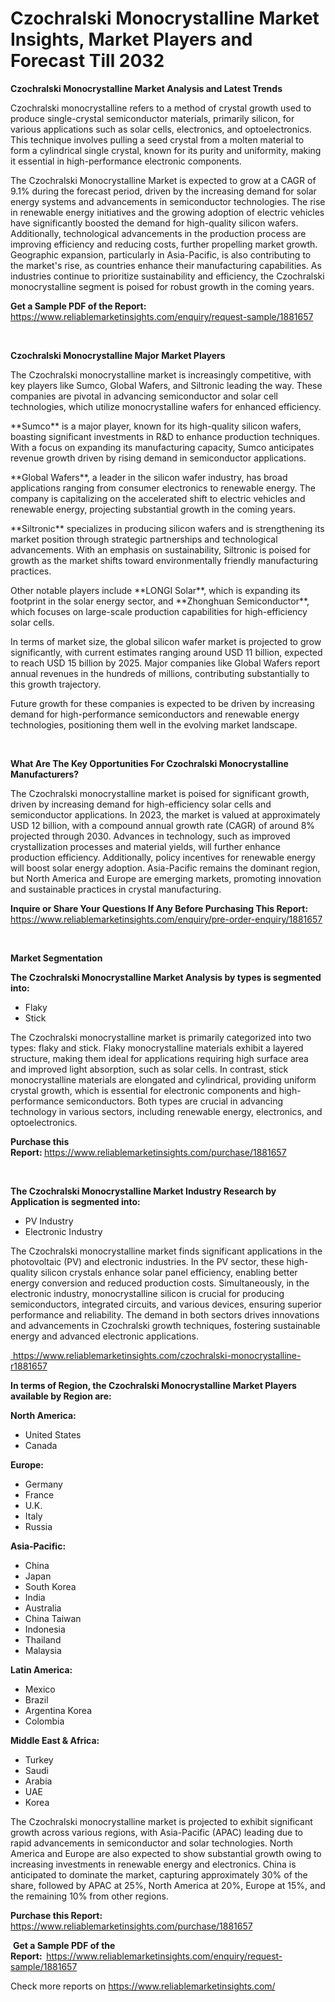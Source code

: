 <p><h1>Czochralski Monocrystalline Market Insights, Market Players and Forecast Till 2032</h1></p><p><strong>Czochralski Monocrystalline Market Analysis and Latest Trends</strong></p>
<p><p>Czochralski monocrystalline refers to a method of crystal growth used to produce single-crystal semiconductor materials, primarily silicon, for various applications such as solar cells, electronics, and optoelectronics. This technique involves pulling a seed crystal from a molten material to form a cylindrical single crystal, known for its purity and uniformity, making it essential in high-performance electronic components.</p><p>The Czochralski Monocrystalline Market is expected to grow at a CAGR of 9.1% during the forecast period, driven by the increasing demand for solar energy systems and advancements in semiconductor technologies. The rise in renewable energy initiatives and the growing adoption of electric vehicles have significantly boosted the demand for high-quality silicon wafers. Additionally, technological advancements in the production process are improving efficiency and reducing costs, further propelling market growth. Geographic expansion, particularly in Asia-Pacific, is also contributing to the market's rise, as countries enhance their manufacturing capabilities. As industries continue to prioritize sustainability and efficiency, the Czochralski monocrystalline segment is poised for robust growth in the coming years.</p></p>
<p><strong>Get a Sample PDF of the Report:&nbsp;</strong> <a href="https://www.reliablemarketinsights.com/enquiry/request-sample/1881657?utm_campaign=3038&utm_medium=2&utm_source=Github&utm_content=ia&utm_term=07042025&utm_id=czochralski-monocrystalline">https://www.reliablemarketinsights.com/enquiry/request-sample/1881657</a></p>
<p>&nbsp;</p>
<p><strong>Czochralski Monocrystalline Major Market Players</strong></p>
<p><p>The Czochralski monocrystalline market is increasingly competitive, with key players like Sumco, Global Wafers, and Siltronic leading the way. These companies are pivotal in advancing semiconductor and solar cell technologies, which utilize monocrystalline wafers for enhanced efficiency.</p><p>**Sumco** is a major player, known for its high-quality silicon wafers, boasting significant investments in R&D to enhance production techniques. With a focus on expanding its manufacturing capacity, Sumco anticipates revenue growth driven by rising demand in semiconductor applications.</p><p>**Global Wafers**, a leader in the silicon wafer industry, has broad applications ranging from consumer electronics to renewable energy. The company is capitalizing on the accelerated shift to electric vehicles and renewable energy, projecting substantial growth in the coming years.</p><p>**Siltronic** specializes in producing silicon wafers and is strengthening its market position through strategic partnerships and technological advancements. With an emphasis on sustainability, Siltronic is poised for growth as the market shifts toward environmentally friendly manufacturing practices.</p><p>Other notable players include **LONGI Solar**, which is expanding its footprint in the solar energy sector, and **Zhonghuan Semiconductor**, which focuses on large-scale production capabilities for high-efficiency solar cells. </p><p>In terms of market size, the global silicon wafer market is projected to grow significantly, with current estimates ranging around USD 11 billion, expected to reach USD 15 billion by 2025. Major companies like Global Wafers report annual revenues in the hundreds of millions, contributing substantially to this growth trajectory. </p><p>Future growth for these companies is expected to be driven by increasing demand for high-performance semiconductors and renewable energy technologies, positioning them well in the evolving market landscape.</p></p>
<p>&nbsp;</p>
<p><strong>What Are The Key Opportunities For Czochralski Monocrystalline Manufacturers?</strong></p>
<p><p>The Czochralski monocrystalline market is poised for significant growth, driven by increasing demand for high-efficiency solar cells and semiconductor applications. In 2023, the market is valued at approximately USD 12 billion, with a compound annual growth rate (CAGR) of around 8% projected through 2030. Advances in technology, such as improved crystallization processes and material yields, will further enhance production efficiency. Additionally, policy incentives for renewable energy will boost solar energy adoption. Asia-Pacific remains the dominant region, but North America and Europe are emerging markets, promoting innovation and sustainable practices in crystal manufacturing.</p></p>
<p><strong>Inquire or Share Your Questions If Any Before Purchasing This Report:</strong> <a href="https://www.reliablemarketinsights.com/enquiry/pre-order-enquiry/1881657?utm_campaign=3038&utm_medium=2&utm_source=Github&utm_content=ia&utm_term=07042025&utm_id=czochralski-monocrystalline">https://www.reliablemarketinsights.com/enquiry/pre-order-enquiry/1881657</a></p>
<p>&nbsp;</p>
<p><strong>Market Segmentation</strong></p>
<p><strong>The Czochralski Monocrystalline Market Analysis by types is segmented into:</strong></p>
<p><ul><li>Flaky</li><li>Stick</li></ul></p>
<p><p>The Czochralski monocrystalline market is primarily categorized into two types: flaky and stick. Flaky monocrystalline materials exhibit a layered structure, making them ideal for applications requiring high surface area and improved light absorption, such as solar cells. In contrast, stick monocrystalline materials are elongated and cylindrical, providing uniform crystal growth, which is essential for electronic components and high-performance semiconductors. Both types are crucial in advancing technology in various sectors, including renewable energy, electronics, and optoelectronics.</p></p>
<p><strong>Purchase this Report:&nbsp;</strong><a href="https://www.reliablemarketinsights.com/purchase/1881657?utm_campaign=3038&utm_medium=2&utm_source=Github&utm_content=ia&utm_term=07042025&utm_id=czochralski-monocrystalline">https://www.reliablemarketinsights.com/purchase/1881657</a></p>
<p>&nbsp;</p>
<p><strong>The Czochralski Monocrystalline Market Industry Research by Application is segmented into:</strong></p>
<p><ul><li>PV Industry</li><li>Electronic Industry</li></ul></p>
<p><p>The Czochralski monocrystalline market finds significant applications in the photovoltaic (PV) and electronic industries. In the PV sector, these high-quality silicon crystals enhance solar panel efficiency, enabling better energy conversion and reduced production costs. Simultaneously, in the electronic industry, monocrystalline silicon is crucial for producing semiconductors, integrated circuits, and various devices, ensuring superior performance and reliability. The demand in both sectors drives innovations and advancements in Czochralski growth techniques, fostering sustainable energy and advanced electronic applications.</p></p>
<p><a href="https://www.reliablemarketinsights.com/czochralski-monocrystalline-r1881657?utm_campaign=3038&utm_medium=2&utm_source=Github&utm_content=ia&utm_term=07042025&utm_id=czochralski-monocrystalline">&nbsp;https://www.reliablemarketinsights.com/czochralski-monocrystalline-r1881657</a></p>
<p><strong>In terms of Region, the Czochralski Monocrystalline Market Players available by Region are:</strong></p>
<p>
    <p> <strong> North America: </strong>
        <ul>
            <li>United States</li>
            <li>Canada</li>
        </ul>
        </p> 
    <p> <strong> Europe: </strong>
        <ul>
            <li>Germany</li>
            <li>France</li>
            <li>U.K.</li>
            <li>Italy</li>
            <li>Russia</li>
        </ul>
        </p> 
    <p> <strong> Asia-Pacific: </strong>
        <ul>
            <li>China</li>
            <li>Japan</li>
            <li>South Korea</li>
            <li>India</li>
            <li>Australia</li>
            <li>China Taiwan</li>
            <li>Indonesia</li>
            <li>Thailand</li>
            <li>Malaysia</li>
        </ul>
        </p> 
    <p> <strong> Latin America: </strong>
        <ul>
            <li>Mexico</li>
            <li>Brazil</li>
            <li>Argentina Korea</li>
            <li>Colombia</li>
        </ul>
        </p> 
    <p> <strong> Middle East & Africa: </strong>
        <ul>
            <li>Turkey</li>
            <li>Saudi</li>
            <li>Arabia</li>
            <li>UAE</li>
            <li>Korea</li>
        </ul>
    </p>
    </p>
<p><p>The Czochralski monocrystalline market is projected to exhibit significant growth across various regions, with Asia-Pacific (APAC) leading due to rapid advancements in semiconductor and solar technologies. North America and Europe are also expected to show substantial growth owing to increasing investments in renewable energy and electronics. China is anticipated to dominate the market, capturing approximately 30% of the share, followed by APAC at 25%, North America at 20%, Europe at 15%, and the remaining 10% from other regions.</p></p>
<p><strong>Purchase this Report: </strong><a href="https://www.reliablemarketinsights.com/purchase/1881657?utm_campaign=3038&utm_medium=2&utm_source=Github&utm_content=ia&utm_term=07042025&utm_id=czochralski-monocrystalline">https://www.reliablemarketinsights.com/purchase/1881657</a></p>
<p>&nbsp;<strong>Get a Sample PDF of the Report:&nbsp;&nbsp;</strong><a href="https://www.reliablemarketinsights.com/enquiry/request-sample/1881657?utm_campaign=3038&utm_medium=2&utm_source=Github&utm_content=ia&utm_term=07042025&utm_id=czochralski-monocrystalline">https://www.reliablemarketinsights.com/enquiry/request-sample/1881657</a></p>
<p><strong></strong></p>
<p>Check more reports on <a href="https://www.reliablemarketinsights.com/?utm_campaign=3038&utm_medium=2&utm_source=Github&utm_content=ia&utm_term=07042025&utm_id=czochralski-monocrystalline">https://www.reliablemarketinsights.com/</a></p>
